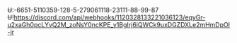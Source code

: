 Ʉ:-6651-5110359-128-5-279061118-23111-88-99-87
Ʉ!https://discord.com/api/webhooks/1120328133221036123/eqyGr-u2xaGh0pcLYvQ2M_zoNsY0ncKPE_y1BgIrj6iQWCk9uxDGZDXLe2mHmDpOl-jr
